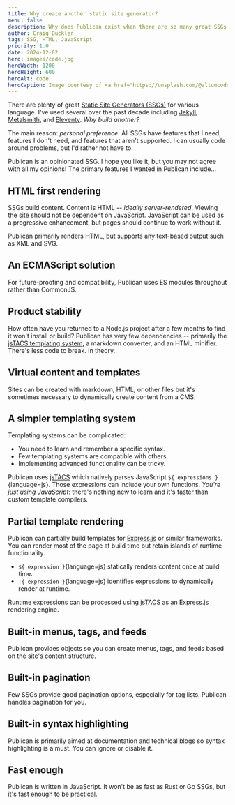 ```yaml
---
title: Why create another static site generator?
menu: false
description: Why does Publican exist when there are so many great SSGs for all systems and languages?
author: Craig Buckler
tags: SSG, HTML, JavaScript
priority: 1.0
date: 2024-12-02
hero: images/code.jpg
heroWidth: 1200
heroHeight: 600
heroAlt: code
heroCaption: Image courtesy of <a href="https://unsplash.com/@altumcode">AltumCode</a>
---
```


There are plenty of great [Static Site Generators (SSGs)](https://jamstack.org/generators/) for various language. I've used several over the past decade including [Jekyll](https://jekyllrb.com/), [Metalsmith](http://www.metalsmith.io/), and [Eleventy](https://11ty.dev/). *Why build another?*

The main reason: *personal preference*. All SSGs have features that I need, features I don't need, and features that aren't supported. I can usually code around problems, but I'd rather not have to.

Publican is an opinionated SSG. I hope you like it, but you may not agree with all my opinions! The primary features I wanted in Publican include&hellip;


## HTML first rendering

SSGs build content. Content is HTML -- *ideally server-rendered*. Viewing the site should not be dependent on JavaScript. JavaScript can be used as a progressive enhancement, but pages should continue to work without it.

Publican primarily renders HTML, but supports any text-based output such as XML and SVG.


## An ECMAScript solution

For future-proofing and compatibility, Publican uses ES modules throughout rather than CommonJS.


## Product stability

How often have you returned to a Node.js project after a few months to find it won't install or build? Publican has very few dependencies -- primarily the [jsTACS templating system](https://www.npmjs.com/package/jstacs), a markdown converter, and an HTML minifier. There's less code to break. In theory.


## Virtual content and templates

Sites can be created with markdown, HTML, or other files but it's sometimes necessary to dynamically create content from a CMS.


## A simpler templating system

Templating systems can be complicated:

* You need to learn and remember a specific syntax.
* Few templating systems are compatible with others.
* Implementing advanced functionality can be tricky.

Publican uses [jsTACS](https://www.npmjs.com/package/jstacs) which natively parses JavaScript `${ expressions }`{language=js}. Those expressions can include your own functions. *You're just using JavaScript*: there's nothing new to learn and it's faster than custom template compilers.


## Partial template rendering

Publican can partially build templates for [Express.js](https://expressjs.com/) or similar frameworks. You can render most of the page at build time but retain islands of runtime functionality.

* `${ expression }`{language=js} statically renders content once at build time.
* `!{ expression }`{language=js} identifies expressions to dynamically render at runtime.

Runtime expressions can be processed using [jsTACS](https://www.npmjs.com/package/jstacs) as an Express.js rendering engine.


## Built-in menus, tags, and feeds

Publican provides objects so you can create menus, tags, and feeds based on the site's content structure.


## Built-in pagination

Few SSGs provide good pagination options, especially for tag lists. Publican handles pagination for you.


## Built-in syntax highlighting

Publican is primarily aimed at documentation and technical blogs so syntax highlighting is a must. You can ignore or disable it.


## Fast enough

Publican is written in JavaScript. It won't be as fast as Rust or Go SSGs, but it's fast enough to be practical.
